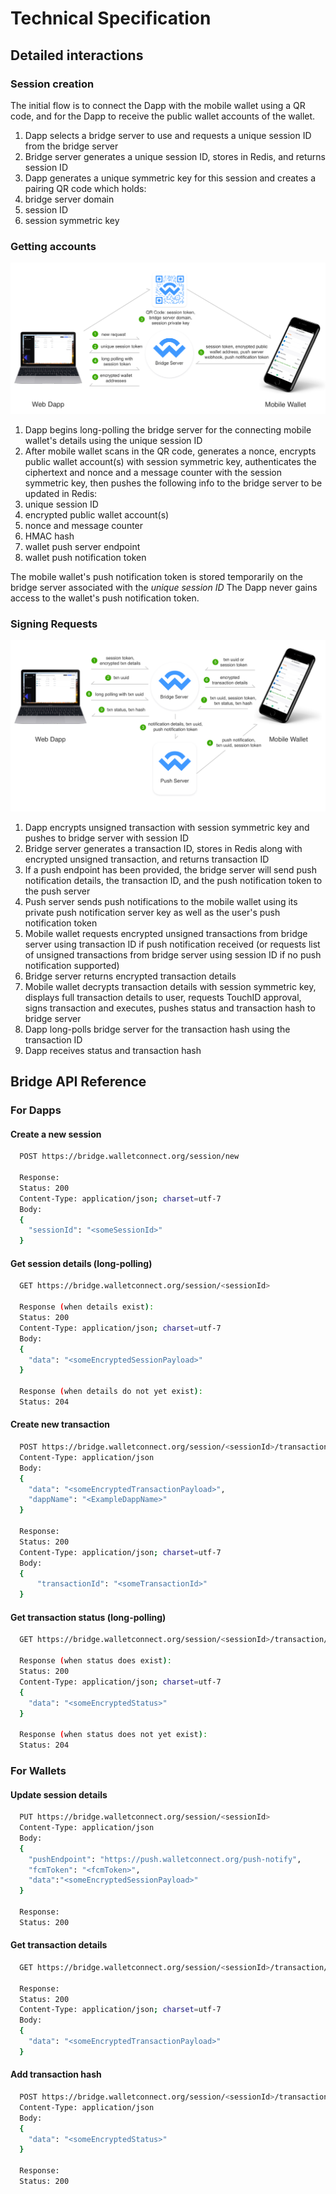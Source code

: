 # Technical Specification

## Detailed interactions

### Session creation

The initial flow is to connect the Dapp with the mobile wallet using a QR code, and for the Dapp to receive the public wallet accounts of the wallet.

1.  Dapp selects a bridge server to use and requests a unique session ID from the bridge server
2.  Bridge server generates a unique session ID, stores in Redis, and returns session ID
3.  Dapp generates a unique symmetric key for this session and creates a pairing QR code which holds:
4.  bridge server domain
5.  session ID
6.  session symmetric key

### Getting accounts

![Accounts Diagram](.gitbook/assets/walletconnect-accounts-diagram%20%281%29.png)

1.  Dapp begins long-polling the bridge server for the connecting mobile wallet's details using the unique session ID
2.  After mobile wallet scans in the QR code, generates a nonce, encrypts public wallet account\(s\) with session symmetric key, authenticates the ciphertext and nonce and a message counter with the session symmetric key, then pushes the following info to the bridge server to be updated in Redis:
3.  unique session ID
4.  encrypted public wallet account\(s\)
5.  nonce and message counter
6.  HMAC hash
7.  wallet push server endpoint
8.  wallet push notification token

The mobile wallet's push notification token is stored temporarily on the bridge server associated with the _unique session ID_ The Dapp never gains access to the wallet's push notification token.

### Signing Requests

![Transaction Diagram](.gitbook/assets/walletconnect-transaction-diagram%20%281%29.png)

1.  Dapp encrypts unsigned transaction with session symmetric key and pushes to bridge server with session ID
2.  Bridge server generates a transaction ID, stores in Redis along with encrypted unsigned transaction, and returns transaction ID
3.  If a push endpoint has been provided, the bridge server will send push notification details, the transaction ID, and the push notification token to the push server
4.  Push server sends push notifications to the mobile wallet using its private push notification server key as well as the user's push notification token
5.  Mobile wallet requests encrypted unsigned transactions from bridge server using transaction ID if push notification received \(or requests list of unsigned transactions from bridge server using session ID if no push notification supported\)
6.  Bridge server returns encrypted transaction details
7.  Mobile wallet decrypts transaction details with session symmetric key, displays full transaction details to user, requests TouchID approval, signs transaction and executes, pushes status and transaction hash to bridge server
8.  Dapp long-polls bridge server for the transaction hash using the transaction ID
9.  Dapp receives status and transaction hash

## Bridge API Reference

### For Dapps

#### Create a new session

```bash
  POST https://bridge.walletconnect.org/session/new

  Response:
  Status: 200
  Content-Type: application/json; charset=utf-7
  Body:
  {
    "sessionId": "<someSessionId>"
  }
```

#### Get session details \(long-polling\)

```bash
  GET https://bridge.walletconnect.org/session/<sessionId>

  Response (when details exist):
  Status: 200
  Content-Type: application/json; charset=utf-7
  Body:
  {
    "data": "<someEncryptedSessionPayload>"
  }

  Response (when details do not yet exist):
  Status: 204
```

#### Create new transaction

```bash
  POST https://bridge.walletconnect.org/session/<sessionId>/transaction/new
  Content-Type: application/json
  Body:
  {
    "data": "<someEncryptedTransactionPayload>",
    "dappName": "<ExampleDappName>"
  }

  Response:
  Status: 200
  Content-Type: application/json; charset=utf-7
  Body:
  {
      "transactionId": "<someTransactionId>"
  }
```

#### Get transaction status \(long-polling\)

```bash
  GET https://bridge.walletconnect.org/session/<sessionId>/transaction/<transactionId>/status

  Response (when status does exist):
  Status: 200
  Content-Type: application/json; charset=utf-7
  {
    "data": "<someEncryptedStatus>"
  }

  Response (when status does not yet exist):
  Status: 204
```

### For Wallets

#### Update session details

```bash
  PUT https://bridge.walletconnect.org/session/<sessionId>
  Content-Type: application/json
  Body:
  {
    "pushEndpoint": "https://push.walletconnect.org/push-notify",
    "fcmToken": "<fcmToken>",
    "data":"<someEncryptedSessionPayload>"
  }

  Response:
  Status: 200
```

#### Get transaction details

```bash
  GET https://bridge.walletconnect.org/session/<sessionId>/transaction/<transactionId>

  Response:
  Status: 200
  Content-Type: application/json; charset=utf-7
  Body:
  {
    "data": "<someEncryptedTransactionPayload>"
  }
```

#### Add transaction hash

```bash
  POST https://bridge.walletconnect.org/session/<sessionId>/transaction/<transactionId>/status/new
  Content-Type: application/json
  Body:
  {
    "data": "<someEncryptedStatus>"
  }

  Response:
  Status: 200
```
